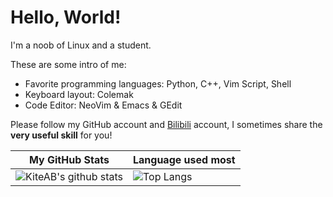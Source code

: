# Hello, World!

I'm a noob of Linux and a student.

These are some intro of me:
- Favorite programming languages: Python, C++, Vim Script, Shell
- Keyboard layout: Colemak
- Code Editor: NeoVim & Emacs & GEdit

Please follow my GitHub account and [Bilibili](https://space.bilibili.com/387229912) account, I sometimes share the **very useful skill** for you!

| My GitHub Stats                                                                                                          | Language used most                                                                     |
|--------------------------------------------------------------------------------------------------------------------------|----------------------------------------------------------------------------------------|
| ![KiteAB's github stats](https://github-readme-stats.vercel.app/api?username=KiteAB&show_icons=true&theme=onedark) | ![Top Langs](https://github-readme-stats.vercel.app/api/top-langs/?username=KiteAB) |

